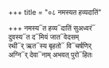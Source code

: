 +++
title = "०८ नमस्यत हव्यदातिं"

+++
नमस्य᳓त हव्य᳓दातिं सुअध्वरं᳓  
दुवस्य᳓त द᳓मियं जात᳓वेदसम्  
रथी᳓र् ऋत᳓स्य बृहतो᳓ वि᳓चर्षणिर्  
अग्नि᳓र् देवा᳓नाम् अभवत् पुरो᳓हितः